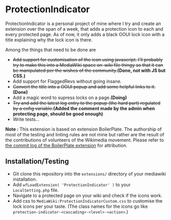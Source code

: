 # ProtectionIndicator
ProtectionIndicator is a personal project of mine where I try and create an extension over the span of a week, that adds a protection icon to each and every protected page. As of now, it only adds a black OOUI lock icon with a title explaining why the lock icon is there. 

Among the things that need to be done are
* ~~Add support for customisation of the icon using javascript. I'll probably try to make this into a MediaWiki space on-wiki file thingy so that it can be manipulated per the wishes of the community.~~**(Done, not with JS but CSS.)**
* Add support for FlaggedRevs without going insane.
* ~~Convert the title into a OOUI popup and add some helpful links to it.~~**(Done)**
* Add a magic word to supress locks on a page.**(Doing)**
* ~~Try and add the latest log entry to the popup (the hard part) regulated by a cofig variable.~~**(Added the comment made by the admin when protecting page, should be good enough)**
* Write tests...

**Note :** This extension is based on extension BoilerPlate. The authorship of most of the testing and linting rules are not mine but rather are the result of the contributions of volunteers of the Wikimedia movement. Please refer to [the commit log of the BoilerPlate extension](https://github.com/wikimedia/mediawiki-extensions-BoilerPlate) for attribution.

## Installation/Testing
* Git clone this repository into the ```extensions/``` directory of your mediawiki installation. 
* Add ```wfLoadExtension( 'ProtectionIndicator' )``` to your ```LocalSetting.php``` file.
* Navigate to a protected page on your wiki and check if the icons work.
* Add css to ```MediaWiki:ProtectionIndicatorCustom.css``` to customise the lock icons per your taste. (The class names for the icons go like ```protection-indicator-<cascading>-<level>-<action>```.)
